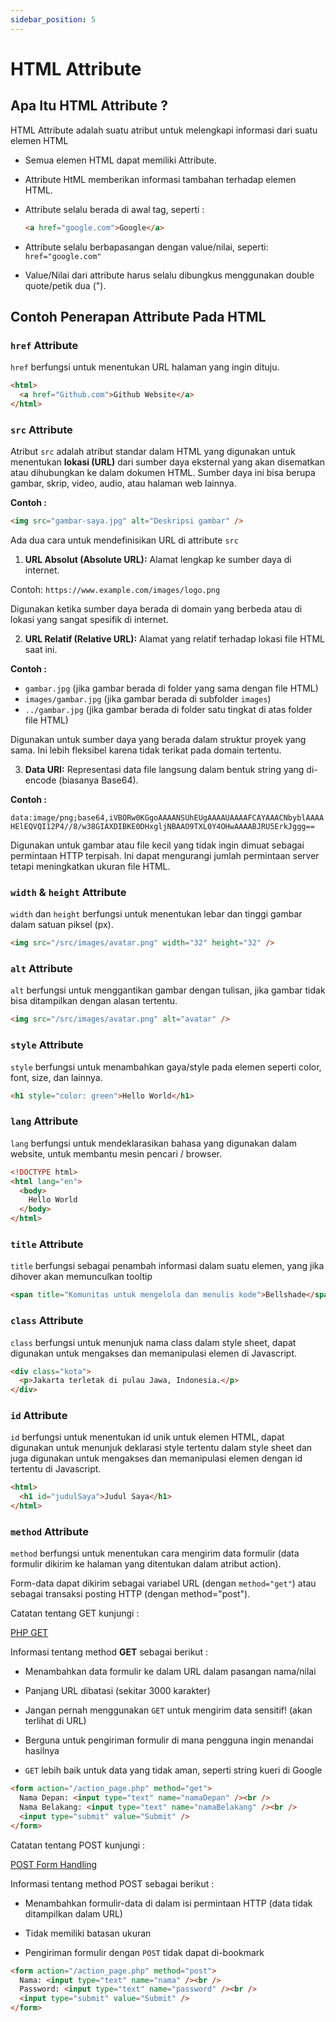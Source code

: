 ```yaml
---
sidebar_position: 5
---
```


# HTML Attribute

## Apa Itu HTML Attribute ?

HTML Attribute adalah suatu atribut untuk melengkapi informasi dari suatu elemen HTML

- Semua elemen HTML dapat memiliki Attribute.

- Attribute HtML memberikan informasi tambahan terhadap elemen HTML.

- Attribute selalu berada di awal tag, seperti :

  ```html title="html"
  <a href="google.com">Google</a>
  ```

- Attribute selalu berbapasangan dengan value/nilai, seperti: `href="google.com"`

- Value/Nilai dari attribute harus selalu dibungkus menggunakan double quote/petik dua (").

## Contoh Penerapan Attribute Pada HTML

### `href` Attribute

`href` berfungsi untuk menentukan URL halaman yang ingin dituju.

```html
<html>
  <a href="Github.com">Github Website</a>
</html>
```

### `src` Attribute

Atribut `src` adalah atribut standar dalam HTML yang digunakan untuk menentukan **lokasi (URL)** dari sumber daya eksternal yang akan disematkan atau dihubungkan ke dalam dokumen HTML. Sumber daya ini bisa berupa gambar, skrip, video, audio, atau halaman web lainnya.

**Contoh :**

```html
<img src="gambar-saya.jpg" alt="Deskripsi gambar" />
```

Ada dua cara untuk mendefinisikan URL di attribute `src`

1.  **URL Absolut (Absolute URL):** Alamat lengkap ke sumber daya di internet.

Contoh: `https://www.example.com/images/logo.png`

Digunakan ketika sumber daya berada di domain yang berbeda atau di lokasi yang sangat spesifik di internet.

2.  **URL Relatif (Relative URL):** Alamat yang relatif terhadap lokasi file HTML saat ini.

**Contoh :**

- `gambar.jpg` (jika gambar berada di folder yang sama dengan file HTML)
- `images/gambar.jpg` (jika gambar berada di subfolder `images`)
- `../gambar.jpg` (jika gambar berada di folder satu tingkat di atas folder file HTML)

Digunakan untuk sumber daya yang berada dalam struktur proyek yang sama. Ini lebih fleksibel karena tidak terikat pada domain tertentu.

3.  **Data URI:** Representasi data file langsung dalam bentuk string yang di-encode (biasanya Base64).

**Contoh :**

`data:image/png;base64,iVBORw0KGgoAAAANSUhEUgAAAAUAAAAFCAYAAACNbyblAAAAHElEQVQI12P4//8/w38GIAXDIBKE0DHxgljNBAAO9TXL0Y4OHwAAAABJRU5ErkJggg==`

Digunakan untuk gambar atau file kecil yang tidak ingin dimuat sebagai permintaan HTTP terpisah. Ini dapat mengurangi jumlah permintaan server tetapi meningkatkan ukuran file HTML.

### `width` & `height` Attribute

`width` dan `height` berfungsi untuk menentukan lebar dan tinggi gambar dalam satuan piksel (px).

```html
<img src="/src/images/avatar.png" width="32" height="32" />
```

### `alt` Attribute

`alt` berfungsi untuk menggantikan gambar dengan tulisan, jika gambar tidak bisa ditampilkan dengan alasan tertentu.

```html
<img src="/src/images/avatar.png" alt="avatar" />
```

### `style` Attribute

`style` berfungsi untuk menambahkan gaya/style pada elemen seperti color, font, size, dan lainnya.

```html
<h1 style="color: green">Hello World</h1>
```

### `lang` Attribute

`lang` berfungsi untuk mendeklarasikan bahasa yang digunakan dalam website, untuk membantu mesin pencari / browser.

```html
<!DOCTYPE html>
<html lang="en">
  <body>
    Hello World
  </body>
</html>
```

### `title` Attribute

`title` berfungsi sebagai penambah informasi dalam suatu elemen, yang jika dihover akan memunculkan tooltip

```html
<span title="Komunitas untuk mengelola dan menulis kode">Bellshade</span>
```

### `class` Attribute

`class` berfungsi untuk menunjuk nama class dalam style sheet, dapat digunakan untuk mengakses dan memanipulasi elemen di Javascript.

```html
<div class="kota">
  <p>Jakarta terletak di pulau Jawa, Indonesia.</p>
</div>
```

### `id` Attribute

`id` berfungsi untuk menentukan id unik untuk elemen HTML, dapat digunakan untuk menunjuk deklarasi style tertentu dalam style sheet dan juga digunakan untuk mengakses dan memanipulasi elemen dengan id tertentu di Javascript.

```html
<html>
  <h1 id="judulSaya">Judul Saya</h1>
</html>
```

### `method` Attribute

`method` berfungsi untuk menentukan cara mengirim data formulir (data formulir dikirim ke halaman yang ditentukan dalam atribut action).

Form-data dapat dikirim sebagai variabel URL (dengan `method="get"`) atau sebagai transaksi posting HTTP (dengan method="post").

Catatan tentang GET kunjungi :

[PHP GET](https://github.com/bellshade/PHP/tree/main/basics/9_form_handling)

Informasi tentang method **GET** sebagai berikut :

- Menambahkan data formulir ke dalam URL dalam pasangan nama/nilai

- Panjang URL dibatasi (sekitar 3000 karakter)

- Jangan pernah menggunakan `GET` untuk mengirim data sensitif! (akan terlihat di URL)

- Berguna untuk pengiriman formulir di mana pengguna ingin menandai hasilnya

- `GET` lebih baik untuk data yang tidak aman, seperti string kueri di Google

```html
<form action="/action_page.php" method="get">
  Nama Depan: <input type="text" name="namaDepan" /><br />
  Nama Belakang: <input type="text" name="namaBelakang" /><br />
  <input type="submit" value="Submit" />
</form>
```

Catatan tentang POST kunjungi :

[POST Form Handling](https://github.com/bellshade/PHP/tree/main/basics/9_form_handling)

Informasi tentang method POST sebagai berikut :

- Menambahkan formulir-data di dalam isi permintaan HTTP (data tidak ditampilkan dalam URL)

- Tidak memiliki batasan ukuran

- Pengiriman formulir dengan `POST` tidak dapat di-bookmark

```html
<form action="/action_page.php" method="post">
  Nama: <input type="text" name="nama" /><br />
  Password: <input type="text" name="password" /><br />
  <input type="submit" value="Submit" />
</form>
```
